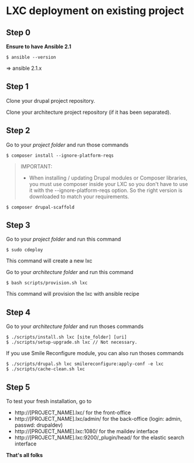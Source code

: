 LXC deployment on existing project
==================================

Step 0
------

__Ensure to have Ansible 2.1__
```
$ ansible --version
```
=> ansible 2.1.x

Step 1
------

Clone your drupal project repository.

Clone your architecture project repository (if it has been separated).
 
 

Step 2
------

Go to your *project folder* and run those commands


```
$ composer install --ignore-platform-reqs
```

> IMPORTANT:
>   * When installing / updating Drupal modules or Composer libraries, you must
>     use composer inside your LXC so you don't have to use it with the
>     --ignore-platform-reqs option. So the right version is downloaded to match
>     your requirements.

```
$ composer drupal-scaffold
```

Step 3
------

Go to your *project folder* and run this command

```
$ sudo cdeploy
```
This command will create a new lxc   

Go to your *architecture folder* and run this command

```
$ bash scripts/provision.sh lxc
```
This command will provision the lxc with ansible recipe   

Step 4
------

Go to your *architecture folder* and run thoses commands

```
$ ./scripts/install.sh lxc [site_folder] [uri]
$ ./scripts/setup-upgrade.sh lxc // Not necessary.
```

If you use Smile Reconfigure module, you can also run thoses commands

```
$ ./scripts/drupal.sh lxc smilereconfigure:apply-conf -e lxc
$ ./scripts/cache-clean.sh lxc
```


Step 5
------

To test your fresh installation, go to
 
 + http://[PROJECT_NAME].lxc/                   for the front-office
 + http://[PROJECT_NAME].lxc/admin/             for the back-office (login: admin, passwd: drupaldev)
 + http://[PROJECT_NAME].lxc:1080/              for the maildev interface
 + http://[PROJECT_NAME].lxc:9200/_plugin/head/ for the elastic search interface
 
__That's all folks__
